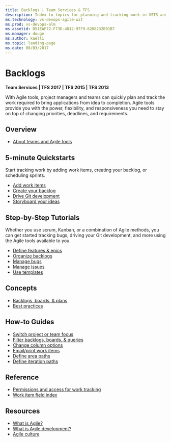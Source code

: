 ```yaml
---
title: Backlogs | Team Services & TFS
description: Index to topics for planning and tracking work in VSTS and and Team Foundation Server (TFS)  
ms.technology: vs-devops-agile-wit
ms.prod: vs-devops-alm
ms.assetid: D51EAF72-F73D-4012-97F9-6208232B91B7
ms.manager: douge
ms.author: kaelli
ms.topic: landing-page 
ms.date: 08/03/2017
---
```


# Backlogs

<b>Team Services | TFS 2017 | TFS 2015 | TFS 2013</b> 

With Agile tools, project managers and teams can quickly plan and track the work required to bring applications from idea to completion. Agile tools provide you with the power, flexibility, and responsiveness you need to stay on top of changing priorities, deadlines, and requirements. 

## Overview  
- [About teams and Agile tools](../about-teams-and-settings.md)  
 

## 5-minute Quickstarts  

Start tracking work by adding work items, creating your backlog, or scheduling sprints.  

- [Add work items](add-work-items.md)
- [Create your backlog](create-your-backlog.md)  
- [Drive Git development](connect-work-items-to-git-dev-ops.md)   
- [Storyboard your ideas](../office/storyboard-your-ideas-using-powerpoint.md)   

## Step-by-Step Tutorials

Whether you use scrum, Kanban, or a combination of Agile methods, you can get started tracking bugs, driving your Git development, and more using the Agile tools available to you. 

- [Define features & epics](define-features-epics.md)
- [Organize backlogs](organize-backlog.md)
- [Manage bugs](manage-bugs.md)
- [Manage issues](manage-issues-impediments.md)
- [Use templates](../productivity/work-item-template.md)


## Concepts 

- [Backlogs, boards, & plans](../backlogs-boards-plans.md)     
- [Best practices](../concepts/best-practices-product-backlog.md)           

## How-to Guides

* [Switch project or team focus](../how-to/switch-team-context-work.md)  
* [Filter backlogs, boards, & queries](../how-to/filter-backlog-or-board.md)  
* [Change column options](../how-to/set-column-options.md)   
* [Email/print work items](../how-to/email-work-items.md)    
* [Define area paths](../customize/set-area-paths.md)  
* [Define iteration paths](../customize/set-iteration-paths-sprints.md)    


## Reference   
- [Permissions and access for work tracking](../permissions-access-work-tracking.md) 
- [Work item field index](../guidance/work-item-field.md)    
  
## Resources 
- [What is Agile?](https://www.visualstudio.com/learn/what-is-agile/)   
- [What is Agile development?](https://www.visualstudio.com/learn/what-is-agile-development/)  
- [Agile culture](https://www.visualstudio.com/learn/agile-culture/)  




